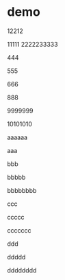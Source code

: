 # demo

12212

11111
2222233333

444

555

666


888

9999999

10101010

aaaaaa

aaa

bbb

bbbbb

bbbbbbbb

ccc

ccccc

ccccccc

ddd

ddddd

dddddddd
